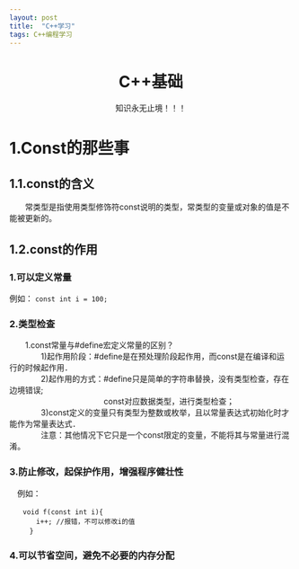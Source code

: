 ```yaml
---
layout: post
title:  "C++学习"
tags: C++编程学习
---
```

# <center>C++基础</center>
<center>知识永无止境！！！</center> 

# 1.Const的那些事
## 1.1.const的含义
　　常类型是指使用类型修饰符const说明的类型，常类型的变量或对象的值是不能被更新的。  
## 1.2.const的作用
###	1.可以定义常量

例如： `const int i = 100;`

### 2.类型检查
　　1.const常量与#define宏定义常量的区别？  
　　　　1)起作用阶段：#define是在预处理阶段起作用，而const是在编译和运行的时候起作用．  
　　　　2)起作用的方式：#define只是简单的字符串替换，没有类型检查，存在边境错误;  
　　　　　　　　　　　　const对应数据类型，进行类型检查；  
　　　　3)const定义的变量只有类型为整数或枚举，且以常量表达式初始化时才能作为常量表达式．  
　　　　注意：其他情况下它只是一个const限定的变量，不能将其与常量进行混淆。  

### 3.防止修改，起保护作用，增强程序健壮性
　例如：  
```
　　void f(const int i){  
　　　　i++; //报错，不可以修改i的值  
　　　}  
```  

### 4.可以节省空间，避免不必要的内存分配

